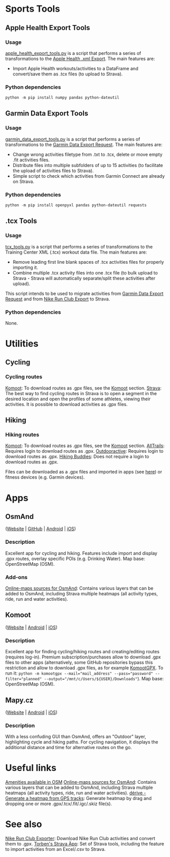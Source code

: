 # Sports Tools

## Apple Health Export Tools

### Usage

[apple_health_export_tools.py](apple_health_export_tools.py) is a script that performs a series of transformations to the [Apple Health .xml Export](https://support.apple.com/guide/iphone/share-your-health-data-iph5ede58c3d/ios). The main features are:
- Import Apple Health workouts/activities to a DataFrame and convert/save them as .tcx files (to upload to Strava).

### Python dependencies

```.ps1
python -m pip install numpy pandas python-dateutil
```


## Garmin Data Export Tools

### Usage

[garmin_data_export_tools.py](garmin_data_export_tools.py) is a script that performs a series of transformations to the [Garmin Data Export Request](https://www.garmin.com/en-US/account/datamanagement/exportdata/). The main features are:
- Change wrong activities filetype from .txt to .tcx, delete or move empty .fit activities files.
- Distribute files into multiple subfolders of up to 15 activities (to facilitate the upload of activities files to Strava).
- Simple script to check which activities from Garmin Connect are already on Strava.

### Python dependencies

```.ps1
python -m pip install openpyxl pandas python-dateutil requests
```


## .tcx Tools

### Usage

[tcx_tools.py](tcx_tools.py) is a script that performs a series of transformations to the Training Center XML (.tcx) workout data file. The main features are:
- Remove leading first line blank spaces of .tcx activities files for properly importing it.
- Combine multiple .tcx activity files into one .tcx file (to bulk upload to Strava - Strava will automatically separate/split these activities after upload).

This script intends to be used to migrate activities from [Garmin Data Export Request](https://www.garmin.com/en-US/account/datamanagement/exportdata/) and from [Nike Run Club Export](https://www.nike.com/help/privacy) to Strava.


### Python dependencies

None.


# Utilities

## Cycling

### Cycling routes

[Komoot](https://www.komoot.com/discover): To download routes as .gpx files, see the [Komoot](#komoot) section.
[Strava](https://www.strava.com/segments/explore): The best way to find cycling routes in Strava is to open a segment in the desired location and open the profiles of some athletes, viewing their activities. It is possible to download activities as .gpx files.


## Hiking

### Hiking routes
[Komoot](https://www.komoot.com/discover): To download routes as .gpx files, see the [Komoot](#komoot) section.
[AllTrails](https://www.alltrails.com/explore): Requires login to download routes as .gpx.
[Outdooractive](https://www.outdooractive.com/en/routes/): Requires login to download routes as .gpx.
[Hiking Buddies](https://www.hiking-buddies.com/routes/routes_list/): Does not require a login to download routes as .gpx.

Files can be downloaded as a .gpx files and imported in apps (see [here](#apps)) or fitness devices (e.g. Garmin devices).


# Apps

## OsmAnd
([Website](https://osmand.net) | [GitHub](https://github.com/osmandapp/OsmAnd) | [Android](https://play.google.com/store/apps/details?id=net.osmand.plus) | [iOS](https://apps.apple.com/app/apple-store/id934850257))

### Description
Excellent app for cycling and hiking. Features include import and display .gpx routes, overlay specific POIs (e.g. Drinking Water).
Map base: OpenStreetMap (OSM).

### Add-ons
[Online-maps sources for OsmAnd](https://anygis.ru/Web/Html/Osmand_en): Contains various layers that can be added to OsmAnd, including Strava multiple heatmaps (all activity types, ride, run and water activities).


## Komoot
([Website](https://www.komoot.de) | [Android](https://play.google.com/store/apps/details?id=de.komoot.android) | [iOS](https://apps.apple.com/app/komoot-route-planner-gps/id447374873))

### Description
Excellent app for finding cycling/hiking routes and creating/editing routes (requires log-in). Premium subscription/purchases allow to download .gpx files to other apps (alternatively, some GitHub repositories bypass this restriction and allow to download .gpx files, as for example [KomootGPX](https://github.com/ThePBone/KomootGPX). To run it: ```python -m komootgpx --mail="mail_address" --pass="password" --filter="planned" --output="/mnt/c/Users/${USER}/Downloads"```).
Map base: OpenStreetMap (OSM).


## Mapy.cz
([Website](https://mapy.cz) | [Android](https://play.google.com/store/apps/details?id=cz.seznam.mapy) | [iOS](https://apps.apple.com/app/mapy-cz-navigation-maps/id411411020))

### Description
With a less confuding GUI than OsmAnd, offers an "Outdoor" layer, highlighting cycle and hiking paths. For cycling navigation, it displays the additional distance and time for alternative routes on the go.


# Useful links

[Amenities available in OSM](https://wiki.openstreetmap.org/wiki/Key:amenity)
[Online-maps sources for OsmAnd](https://anygis.ru/Web/Html/Osmand_en): Contains various layers that can be added to OsmAnd, including Strava multiple heatmaps (all activity types, ride, run and water activities).
[dérive - Generate a heatmap from GPS tracks](https://erik.github.io/derive/): Generate heatmap by drag and dropping one or more .gpx/.tcx/.fit/.igc/.skiz file(s).


# See also

[Nike Run Club Exporter](https://github.com/yasoob/nrc-exporter): Download Nike Run Club activities and convert them to .gpx.
[Torben's Strava Äpp](https://entorb.net/strava/): Set of Strava tools, including the feature to import activities from an Excel/.csv to Strava.
